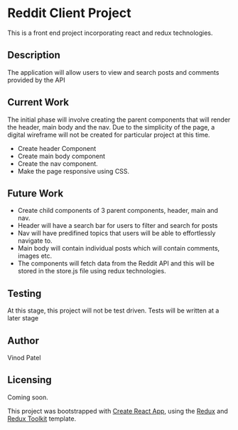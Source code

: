 # Reddit Client Project

This is a front end project incorporating react and redux technologies. 

## Description

The application will allow users to view and search posts and comments provided by the API

## Current Work 

The initial phase will involve creating the parent components that will render the header, main body and the nav. 
Due to the simplicity of the page, a digital wireframe will not be created for particular project at this time. 
* Create header Component
* Create main body component
* Create the nav component. 
* Make the page responsive using CSS. 

## Future Work 

* Create child components of 3 parent components, header, main and nav. 
* Header will have a search bar for users to filter and search for posts
* Nav will have predifined topics that users will be able to effortlessly navigate to. 
* Main body will contain individual posts which will contain comments, images etc. 
* The components will fetch data from the Reddit API and this will be stored in the store.js file using redux technologies. 

## Testing 
At this stage, this project will not be test driven.
Tests will be written at a later stage

## Author
Vinod Patel

## Licensing
Coming soon.
























This project was bootstrapped with [Create React App](https://github.com/facebook/create-react-app), using the [Redux](https://redux.js.org/) and [Redux Toolkit](https://redux-toolkit.js.org/) template.

